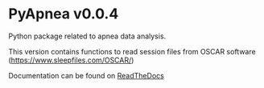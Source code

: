 # PyApnea v0.0.4

Python package related to apnea data analysis.

This version contains functions to read session files from OSCAR software (https://www.sleepfiles.com/OSCAR/)

Documentation can be found on [ReadTheDocs](https://pyapnea.readthedocs.io/en/latest/)



